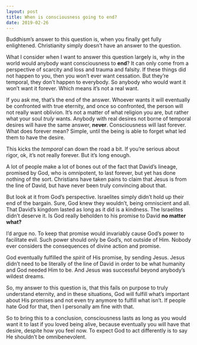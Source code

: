 ```yaml
---
layout: post
title: When is consciousness going to end?
date: 2019-02-26
---
```


<p>Buddhism’s answer to this question is, when you finally get fully enlightened. Christianity simply doesn’t have an answer to the question.</p><p>What I consider when I want to answer this question largely is, why in the world would anybody want consciousness to <b>end</b>? It can only come from a perspective of scarcity and loss and trauma and falsity. If these things did not happen to you, then you won’t ever want cessation. But they’re temporal, they don’t happen to everybody. So anybody who would want it won’t want it forever. Which means it’s not a real want.</p><p>If you ask me, that’s the end of the answer. Whoever wants it will eventually be confronted with true eternity, and once so confronted, the person will not really want oblivion. It’s not a matter of what religion you are, but rather what your soul <i>truly</i> wants. Anybody with real desires not borne of temporal desires will have the same answer, <b>never</b>. Consciousness will last forever. What does forever mean? Simple, until the being is able to forget what led them to have the desire.</p><p>This kicks the <i>temporal</i> can down the road a bit. If you’re serious about rigor, ok, it’s not really forever. But it’s long enough.</p><p>A lot of people make a lot of bones out of the fact that David’s lineage, promised by God, who is omnipotent, to last forever, but yet has done nothing of the sort. Christians have taken pains to claim that Jesus is from the line of David, but have never been truly convincing about that.</p><p>But look at it from God’s perspective. Israelites simply didn’t hold up their end of the bargain. Sure, God knew they wouldn’t, being omniscient and all. That David’s kingdom lasted as long as it did is a kindness. The Israelites didn’t deserve it. Is God really beholden to his promise to David <b>no matter what?</b></p><p>I’d argue no. To keep that promise would invariably cause God’s power to facilitate evil. Such power should only be God’s, not outside of Him. Nobody ever considers the consequences of divine action and promise.</p><p>God eventually fulfilled the <i>spirit</i> of His promise, by sending Jesus. Jesus didn’t need to be literally of the line of David in order to be what humanity and God needed Him to be. And Jesus was successful beyond anybody’s wildest dreams.</p><p>So, my answer to this question is, that this fails on purpose to truly understand eternity, and in these situations, God will fulfill what’s important about His promises and not even try anymore to fulfill what isn’t. If people hate God for that, then I personally am fine with that.</p><p>So to bring this to a conclusion, consciousness lasts as long as you would want it to last if you loved being alive, because eventually you will have that desire, despite how you feel now. To expect God to act differently is to say He shouldn’t be omnibenevolent.</p>
